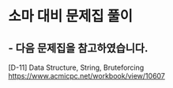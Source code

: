 # 소마 대비 문제집 풀이
## - 다음 문제집을 참고하였습니다.
[D-11] Data Structure, String, Bruteforcing <https://www.acmicpc.net/workbook/view/10607>
